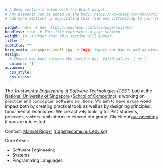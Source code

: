 ```yaml
---
# A Demo section created with the Blank widget.
# Any elements can be added in the body: https://wowchemy.com/docs/writing-markdown-latex/
# Add more sections by duplicating this file and customizing to your requirements.

widget: hero  # See https://wowchemy.com/docs/page-builder/
headless: true  # This file represents a page section.
weight: 10  # Order that this section will appear.
title: ""
subtitle: ""
hero_media: singapore_small.jpg  # TODO: figure out how to add an attribution caption (https://unsplash.com/photos/q2akltiB_XY)
design:
  # Choose how many columns the section has. Valid values: 1 or 2.
  columns: '1'
advanced:
  css_style:
  css_class:
---
```


The *Trustworthy Engineering of Software Technologies (TEST) Lab* at the [National University of Singapore](https://www.nus.edu.sg/) ([School of Computing](https://www.comp.nus.edu.sg/)) is working on practical and conceptual software solutions. We aim to have a real-world impact both by creating practical tools as well as by designing principled, fundamental techniques. We are actively looking for PhD students, postdocs, visitors, and interns to expand our group. Check out [our openings](positions) if you are interested.


Contact: [Manuel Rigger](https://www.manuelrigger.at/) (rigger@comp.nus.edu.sg)

Core Areas:
* Software Engineering
* Systems
* Programming Languages
